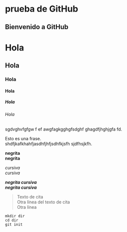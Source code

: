 # prueba de GitHub
## Bienvenido a GitHub

# Hola
## Hola
### Hola
#### Hola
##### Hola
###### Hola

sgdvghvfgfgw f ef awgfagkgghgfsdghf ghagdfjhghjgfa fd.

Esto es una frase.  
shdfjkafkhahfjasdhfjhfjsdhfkjsfh sjdfhsjkfh.

**negrita**  
__negrita__

*cursiva*  
_cursiva_

***negrita cursiva***  
___negrita cursiva___

>Texto de cita  
>Otra línea del texto de cita  
>Otra línea

```  
mkdir dir  
cd dir  
git init  
```
